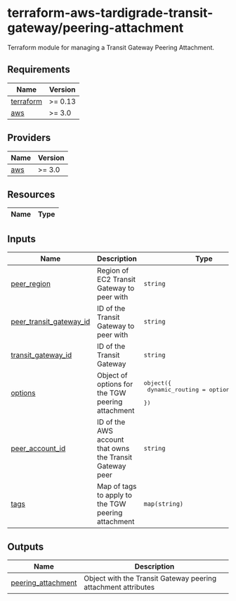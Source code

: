 # terraform-aws-tardigrade-transit-gateway/peering-attachment

Terraform module for managing a Transit Gateway Peering Attachment.

<!-- BEGIN TFDOCS -->
## Requirements

| Name | Version |
|------|---------|
| <a name="requirement_terraform"></a> [terraform](#requirement\_terraform) | >= 0.13 |
| <a name="requirement_aws"></a> [aws](#requirement\_aws) | >= 3.0 |

## Providers

| Name | Version |
|------|---------|
| <a name="provider_aws"></a> [aws](#provider\_aws) | >= 3.0 |

## Resources

| Name | Type |
|------|------|

## Inputs

| Name | Description | Type | Default | Required |
|------|-------------|------|---------|:--------:|
| <a name="input_peer_region"></a> [peer\_region](#input\_peer\_region) | Region of EC2 Transit Gateway to peer with | `string` | n/a | yes |
| <a name="input_peer_transit_gateway_id"></a> [peer\_transit\_gateway\_id](#input\_peer\_transit\_gateway\_id) | ID of the Transit Gateway to peer with | `string` | n/a | yes |
| <a name="input_transit_gateway_id"></a> [transit\_gateway\_id](#input\_transit\_gateway\_id) | ID of the Transit Gateway | `string` | n/a | yes |
| <a name="input_options"></a> [options](#input\_options) | Object of options for the TGW peering attachment | <pre>object({<br>    dynamic_routing = optional(string)<br>  })</pre> | `null` | no |
| <a name="input_peer_account_id"></a> [peer\_account\_id](#input\_peer\_account\_id) | ID of the AWS account that owns the Transit Gateway peer | `string` | `null` | no |
| <a name="input_tags"></a> [tags](#input\_tags) | Map of tags to apply to the TGW peering attachment | `map(string)` | `{}` | no |

## Outputs

| Name | Description |
|------|-------------|
| <a name="output_peering_attachment"></a> [peering\_attachment](#output\_peering\_attachment) | Object with the Transit Gateway peering attachment attributes |

<!-- END TFDOCS -->
